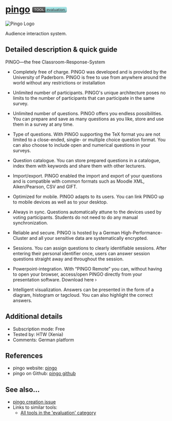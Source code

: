 # [pingo](https://trypingo.com/)  [<img src="images/evaluation.png" align="bottom">](https://github.com/e-CLOSE/Toolbox/issues?q=label%3A01_TOOL+label%3Aevaluation)

![Pingo Logo](https://user-images.githubusercontent.com/96419022/157409199-85cfdf62-75c8-4203-8957-2bb786f5fed4.png)

Audience interaction system.


## Detailed description & quick guide

PINGO—the free Classroom-Response-System

+ Completely free of charge.
PINGO was developed and is provided by the University of Paderborn. PINGO is free to use from anywhere around the world without any restrictions or installation

+ Unlimited number of participants.
PINGO's unique architecture poses no limits to the number of participants that can participate in the same survey.

+ Unlimited number of questions.
PINGO offers you endless possibilities. You can prepare and save as many questions as you like, store and use them in a survey at any time.

+ Type of questions.
With PINGO supporting the TeX format you are not limited to a close-ended, single- or multiple choice question format. You can also choose to include open and numerical questions in your surveys.

 
+ Question catalogue.
You can store prepared questions in a catalogue, index them with keywords and share them with other lecturers.

 
+ Import/export.
PINGO enabled the import and export of your questions and is compatible with common formats such as Moodle XML, Aiken/Pearson, CSV and GIFT.

+ Optimized for mobile.
PINGO adapts to its users. You can link PINGO up to mobile devices as well as to your desktop.

 
+ Always in sync.
Questions automatically attune to the devices used by voting participants. Students do not need to do any manual synchronization.

 
+ Reliable and secure.
PINGO is hosted by a German High-Performance-Cluster and all your sensitive data are systematically encrypted.

+ Sessions.
You can assign questions to clearly identifiable sessions. After entering their personal identifier once, users can answer session questions straight away and throughout the session.

 
+ Powerpoint-integration.
With “PINGO Remote” you can, without having to open your browser, access/open PINGO directly from your presentation software. Download here ›

 
+ Intelligent visualization.
Answers can be presented in the form of a diagram, histogram or tagcloud. You can also highlight the correct answers.


## Additional details

- Subscription mode: Free
- Tested by: HTW (Xenia)
- Comments: German platform


## References

- pingo website: [pingo](https://trypingo.com/)
- pingo on Github: [pingo github](https://github.com/PingoUPB)


## See also...

- [pingo creation issue](https://github.com/e-CLOSE/Toolbox/issues/83)
- Links to similar tools:
  - [All tools in the 'evaluation' category](https://github.com/e-CLOSE/Toolbox/issues?q=label%3A01_TOOL+label%3Aevaluation)
